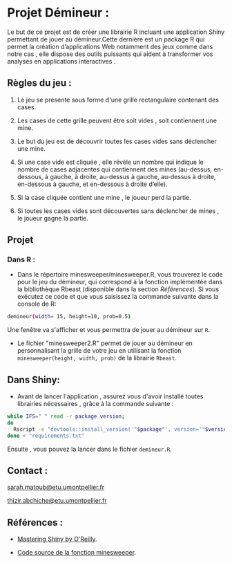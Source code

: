 # Projet Démineur :

Le but de ce projet est de créer une librairie R incluant une application Shiny permettant de jouer au démineur.Cette dernière  est un package R  qui permet la création d’applications Web notamment des jeux comme dans notre cas , elle dispose des outils puissants qui  aident  à transformer vos analyses en applications interactives .

## Règles du jeu :

1. Le jeu se présente sous forme d'une grille rectangulaire contenant des cases.

2. Les cases de cette grille peuvent être soit vides , soit contiennent  une mine.

3. Le but du jeu est de découvrir toutes les cases vides sans déclencher une mine.

4. Si une case vide est cliquée , elle révèle un nombre qui indique le nombre de cases adjacentes qui contiennent des mines (au-dessus,
en-dessous, à gauche, à droite, au-dessus à gauche, au-dessus à droite, en-dessous à gauche,
et en-dessous à droite d’elle).

5. Si la case cliquée contient une mine , le joueur perd la partie.

6. Si toutes les cases vides sont découvertes sans déclencher de mines , le joueur gagne la partie.

## Projet

### Dans R :

- Dans le répertoire minesweeper/minesweeper.R, vous trouverez le code pour le jeu du démineur, qui correspond à la fonction implémentée dans la bibliothèque Rbeast (disponible dans la section *Références*). Si vous exécutez ce code et que vous saisissez la commande suivante dans la console de R:

```bash
demineur(width= 15, height=10, prob=0.5)
```
Une fenêtre va s'afficher et vous permettra de jouer au démineur sur `R`.


- Le fichier "minesweeper2.R" permet de jouer au démineur en personnalisant la grille de votre jeu en utilisant la fonction `minesweeper(height, width, prob)` de la librairie `Rbeast`.

## Dans Shiny:

- Avant de lancer l'application , assurez vous d'avoir installé toutes librairies nécessaires , grâce à la commande suivante :

```bash
while IFS=" " read -r package version; 
do 
  Rscript -e "devtools::install_version('"$package"', version='"$version"')"; 
done < "requirements.txt"
```

Ensuite , vous pouvez la lancer dans le fichier `demineur.R`.

## Contact :

sarah.matoub@etu.umontpellier.fr

thizir.abchiche@etu.umontpellier.fr

## Références :

- [Mastering Shiny by O'Reilly](https://mastering-shiny.org/).

- [Code source de la fonction minesweeper](https://rdrr.io/cran/Rbeast/src/R/minesweeper.r).

